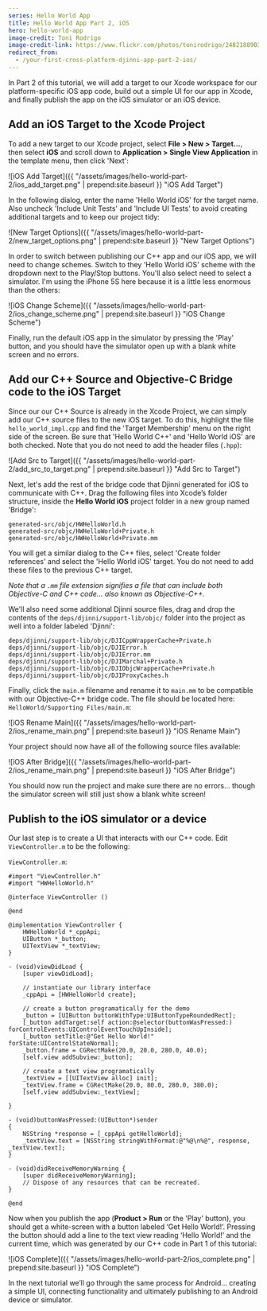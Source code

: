 ```yaml
---
series: Hello World App
title: Hello World App Part 2, iOS
hero: hello-world-app
image-credit: Toni Rodrigo
image-credit-link: https://www.flickr.com/photos/tonirodrigo/2482188903/
redirect_from:
  - /your-first-cross-platform-djinni-app-part-2-ios/
---
```


In Part 2 of this tutorial, we will add a target to our Xcode workspace for our platform-specific iOS app code, build out a simple UI for our app in Xcode, and finally publish the app on the iOS simulator or an iOS device.

## Add an iOS Target to the Xcode Project

To add a new target to our Xcode project, select **File > New > Target...**, then select **iOS** and scroll down to **Application > Single View Application** in the template menu, then click 'Next':

![iOS Add Target]({{ "/assets/images/hello-world-part-2/ios_add_target.png" | prepend:site.baseurl }} "iOS Add Target")

In the following dialog, enter the name 'Hello World iOS' for the target name. Also uncheck 'Include Unit Tests' and 'Include UI Tests' to avoid creating additional targets and to keep our project tidy:

![New Target Options]({{ "/assets/images/hello-world-part-2/new_target_options.png" | prepend:site.baseurl }} "New Target Options")

In order to switch between publishing our C++ app and our iOS app, we will need to change schemes. Switch to they 'Hello World iOS' scheme with the dropdown next to the Play/Stop buttons. You'll also select need to select a simulator. I'm using the iPhone 5S here because it is a little less enormous than the others:

![iOS Change Scheme]({{ "/assets/images/hello-world-part-2/ios_change_scheme.png" | prepend:site.baseurl }} "iOS Change Scheme")

Finally, run the default iOS app in the simulator by pressing the 'Play' button, and you should have the simulator open up with a blank white screen and no errors.

## Add our C++ Source and Objective-C Bridge code to the iOS Target

Since our our C++ Source is already in the Xcode Project, we can simply add our C++ source files to the new iOS target. To do this, highlight the file `hello_world_impl.cpp` and find the 'Target Membership' menu on the right side of the screen. Be sure that 'Hello World C++' and 'Hello World iOS' are both checked. Note that you do not need to add the header files (`.hpp`):

![Add Src to Target]({{ "/assets/images/hello-world-part-2/add_src_to_target.png" | prepend:site.baseurl }} "Add Src to Target")

Next, let's add the rest of the bridge code that Djinni generated for iOS to communicate with C++. Drag the following files into Xcode’s folder structure, inside the **Hello World iOS** project folder in a new group named 'Bridge':

```
generated-src/objc/HWHelloWorld.h
generated-src/objc/HWHelloWorld+Private.h
generated-src/objc/HWHelloWorld+Private.mm
```

You will get a similar dialog to the C++ files, select 'Create folder references' and select the 'Hello World iOS' target. You do not need to add these files to the previous C++ target.

*Note that a `.mm` file extension signifies a file that can include both Objective-C and C++ code... also known as Objective-C++.*

We'll also need some additional Djinni source files, drag and drop the contents of the `deps/djinni/support-lib/objc/` folder into the project as well into a folder labeled 'Djinni':

```
deps/djinni/support-lib/objc/DJICppWrapperCache+Private.h
deps/djinni/support-lib/objc/DJIError.h
deps/djinni/support-lib/objc/DJIError.mm
deps/djinni/support-lib/objc/DJIMarchal+Private.h
deps/djinni/support-lib/objc/DJIObjcWrapperCache+Private.h
deps/djinni/support-lib/objc/DJIProxyCaches.h
```

Finally, click the `main.m` filename and rename it to `main.mm` to be compatible with our Objective-C++ bridge code. The file should be located here: `HelloWorld/Supporting Files/main.m`:

![iOS Rename Main]({{ "/assets/images/hello-world-part-2/ios_rename_main.png" | prepend:site.baseurl }} "iOS Rename Main")

Your project should now have all of the following source files available:

![iOS After Bridge]({{ "/assets/images/hello-world-part-2/ios_rename_main.png" | prepend:site.baseurl }} "iOS After Bridge")

You should now run the project and make sure there are no errors... though the simulator screen will still just show a blank white screen!

## Publish to the iOS simulator or a device

Our last step is to create a UI that interacts with our C++ code. Edit `ViewController.m` to be the following:

`ViewController.m`:

```obj-c
#import "ViewController.h"
#import "HWHelloWorld.h"
 
@interface ViewController ()
 
@end
 
@implementation ViewController {
    HWHelloWorld *_cppApi;
    UIButton *_button;
    UITextView *_textView;
}
 
- (void)viewDidLoad {
    [super viewDidLoad];
     
    // instantiate our library interface
    _cppApi = [HWHelloWorld create];
     
    // create a button programatically for the demo
    _button = [UIButton buttonWithType:UIButtonTypeRoundedRect];
    [_button addTarget:self action:@selector(buttonWasPressed:) forControlEvents:UIControlEventTouchUpInside];
    [_button setTitle:@"Get Hello World!" forState:UIControlStateNormal];
    _button.frame = CGRectMake(20.0, 20.0, 280.0, 40.0);
    [self.view addSubview:_button];
     
    // create a text view programatically
    _textView = [[UITextView alloc] init];
    _textView.frame = CGRectMake(20.0, 80.0, 280.0, 380.0);
    [self.view addSubview:_textView];
     
}
 
- (void)buttonWasPressed:(UIButton*)sender
{
    NSString *response = [_cppApi getHelloWorld];
    _textView.text = [NSString stringWithFormat:@"%@\n%@", response, _textView.text];
}
 
- (void)didReceiveMemoryWarning {
    [super didReceiveMemoryWarning];
    // Dispose of any resources that can be recreated.
}
 
@end
```

Now when you publish the app (**Product > Run** or the 'Play' button), you should get a white-screen with a button labeled ‘Get Hello World!’. Pressing the button should add a line to the text view reading ‘Hello World!’ and the current time, which was generated by our C++ code in Part 1 of this tutorial:

![iOS Complete]({{ "/assets/images/hello-world-part-2/ios_complete.png" | prepend:site.baseurl }} "iOS Complete")

In the next tutorial we’ll go through the same process for Android... creating a simple UI, connecting functionality and ultimately publishing to an Android device or simulator.

